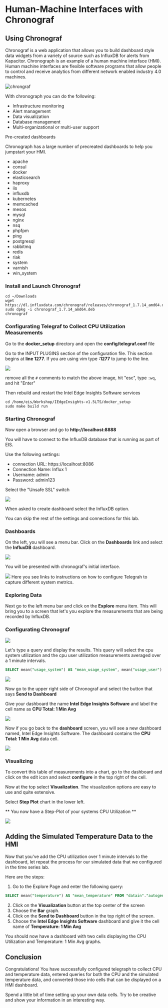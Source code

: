 # Human-Machine Interfaces with Chronograf

## Using Chronograf

Chronograf is a web application that allows you to build dashboard style data widgets from a variety of source such as InfluxDB for alerts from Kapacitor. Chronograph is an example of a human machine interface (HMI). Human machine interfaces are flexible software programs that allow people to control and receive analytics from different network enabled industry 4.0 machines.

![chrongraf](./images/chronograf.png)


With chronograph you can do the following:
* Infrastructure monitoring
* Alert management
* Data visualization
* Database management
* Multi-organizational or multi-user support

Pre-created dashboards

Chronograph has a large number of precreated dashboards to help you jumpstart your HMI.

* apache
* consul
* docker
* elasticsearch
* haproxy
* iis
* influxdb
* kubernetes
* memcached
* mesos
* mysql
* nginx
* nsq
* phpfpm
* ping
* postgresql
* rabbitmq
* redis
* riak
* system
* varnish
* win_system

### Install and Launch Chronograf

```
cd ~/Downloads
wget https://dl.influxdata.com/chronograf/releases/chronograf_1.7.14_amd64.deb
sudo dpkg -i chronograf_1.7.14_amd64.deb
chronograf
```

### Configurating Telegraf to Collect CPU Utilization Measurements

Go to the **docker_setup** directory and open the **config/telegraf.conf** file

Go to the INPUT PLUGINS section of the configuration file. This section begins at **line 1277**. If you are using vim type **:1277** to jump to the line.

![](./images/telegraf-config.png)

remove all the `#` comments to match the above image, hit "esc", type `:wq`, and hit "Enter"

Then rebuild and restart the Intel Edge Insights Software services

```
cd /home/eis/Workshop/IEdgeInsights-v1.5LTS/docker_setup
sudo make build run
```
### Starting Chronograf

Now open a browser and go to **http://localhost:8888**

You will have to connect to the InfluxDB database that is running as part of EIS.

Use the following settings:
- connection URL: https://localhost:8086
- Connection Name: Influx 1
- Username: admin
- Password: admin123

Select the "Unsafe SSL" switch

![](./images/chronograf_influx_unsafe.png)

When asked to create dashboard select the InfluxDB option. 

You can skip the rest of the settings and connections for this lab. 

### Dashboards

On the left, you will see a menu bar. Click on the **Dashboards** link and select the **InfluxDB** dashboard.

![](./images/leftmenu.png)

You will be presented with chronograf's initial interface.

![](./images/default-hmi.png)
Here you see links to instructions on how to configure Telegrah to capture different system metrics.

### Exploring Data

Next go to the left menu bar and click on the **Explore** menu item. 
This will bring you to a screen that let's you explore the measurements that are being recorded by InfluxDB.

### Configurating Chronograf


![](./images/explore.png)

Let's type a query and display the results.  This query will select the cpu system utilization and the cpu user utilization measurements averaged over a 1 minute intervals.

```sql
SELECT mean("usage_system") AS "mean_usage_system", mean("usage_user") AS "mean_usage_user", mean("usage_guest") AS "mean_usage_guest" FROM "datain"."autogen"."cpu" WHERE time > :dashboardTime: AND "cpu"='cpu-total' GROUP BY time(1m) FILL(null)
```
![](./images/influxql.png)

Now go to the upper right side of Chronograf and select the button that says **Send to Dashboard**

Give your dashboard the name **Intel Edge Insights Software** and label the cell name as **CPU Total: 1 Min Avg**

![](./images/sendtodashboard.png)

Now if you go back to the **dashboard** screen, you will see a new dashboard named, Intel Edge Insights Software. The dashboard contains the **CPU Total: 1 Min Avg** data cell.

![](./images/1minavg.png)


### Visualizing

To convert this table of measurements into a chart, go to the dashboard and click on the edit icon and select **configure** in the top right of the cell.

Now at the top select **Visualization**. The visualization options are easy to use and quite extensive.

Select **Step Plot** chart in the lower left.

** You now have a Step-Plot of your systems CPU Utilization **

![](./images/one.png)


## Adding the Simulated Temperature Data to the HMI

Now that you've add the CPU utilization over 1 minute intervals to the dashboard, let repeat the process for our simulated data that we configured in the time series lab.

Here are the steps:

1. Go to the Explore Page and enter the following query:

```sql
SELECT mean("temperature") AS "mean_temperature" FROM "datain"."autogen"."point_data" WHERE time > :dashboardTime: AND "topic"='temperature/simulated/0' GROUP BY time(1m) FILL(null)
```

2. Click on the **Visualization** button at the top center of the screen
3. Choose the **Bar** graph. 
4. Click on the **Send to Dashboard** button in the top right of the screen.
5. Choose the **Intel Edge Insights Software** dashboard and give it the cell name of **Temperature: 1 Min Avg**

You should now have a dashboard with two cells displaying the CPU Utilization and Temperature: 1 Min Avg graphs.

## Conclusion 

Congratulations! You have successfully configured telegraph to collect CPU and temperature data, entered queries for both the CPU and the simulated temperature data, and converted those into cells that can be displayed on a HMI dashboard.

Spend a little bit of time setting up your own data cells. Try to be creative and show your information in an interesting way.








